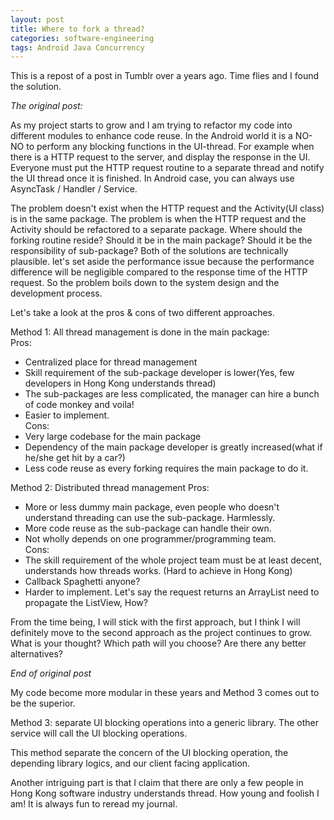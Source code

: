 ```yaml
---
layout: post
title: Where to fork a thread?
categories: software-engineering
tags: Android Java Concurrency
---
```

This is a repost of a post in Tumblr over a years ago. Time flies and I found the solution.

*The original post:* 

As my project starts to grow and I am trying to refactor my code into different modules to enhance code reuse. In the Android world it is a NO-NO to perform any blocking functions in the UI-thread. For example when there is a HTTP request to the server, and display the response in the UI. Everyone must put the HTTP request routine to a separate thread and notify the UI thread once it is finished. In Android case, you can always use AsyncTask / Handler / Service.

The problem doesn\'t exist when the HTTP request and the Activity(UI class) is in the same package. The problem is when the HTTP request and the Activity should be refactored to a separate package. Where should the forking routine reside? Should it be in the main package? Should it be the responsibility of sub-package? Both of the solutions are technically plausible. let\'s set aside the performance issue because the performance difference will be negligible compared to the response time of the HTTP request. So the problem boils down to the system design and the development process.

Let\'s take a look at the pros &amp; cons of two different approaches.

Method 1: All thread management is done in the main package:  
Pros:
* Centralized place for thread management
* Skill requirement of  the sub-package developer is lower(Yes, few developers in Hong Kong understands thread)
* The sub-packages are less complicated, the manager can hire a bunch of code monkey and voila!
* Easier to implement.  
Cons:
* Very large codebase for the main package
* Dependency of the main package developer is greatly increased(what if he/she get hit by a car?)
* Less code reuse as every forking requires the main package to do it.

Method 2: Distributed thread management
Pros:
* More or less dummy main package, even people who doesn\'t understand threading can use the sub-package. Harmlessly.
* More code reuse as the sub-package can handle their own.
* Not wholly depends on one programmer/programming team.  
Cons:
* The skill requirement of the whole project team must be at least decent, understands how threads works. (Hard to achieve in Hong Kong)
* Callback Spaghetti anyone?
* Harder to implement. Let\'s say the request returns an ArrayList need to propagate the ListView, How?

From the time being, I will stick with the first approach, but I think I will definitely move to the second approach as the project continues to grow. What is your thought? Which path will you choose? Are there any better alternatives?

*End of original post*

My code become more modular in these years and Method 3 comes out to be the superior.

Method 3: separate UI blocking operations into a generic library. The other service will call the UI blocking operations.

This method separate the concern of the UI blocking operation, the depending library logics, and our client facing application.

Another intriguing part is that I claim that there are only a few people in Hong Kong software industry understands thread. How young and foolish I am! It is always fun to reread my journal.
